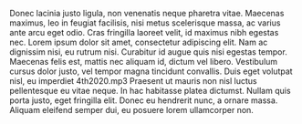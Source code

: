 Donec lacinia justo ligula, non venenatis neque pharetra vitae. Maecenas maximus, leo in feugiat facilisis, nisi metus scelerisque massa, ac varius ante arcu eget odio. Cras fringilla laoreet velit, id maximus nibh egestas nec. Lorem ipsum dolor sit amet, consectetur adipiscing elit. Nam ac dignissim nisi, eu rutrum nisi. Curabitur id augue quis nisi egestas tempor. Maecenas felis est, mattis nec aliquam id, dictum vel libero. Vestibulum cursus dolor justo, vel tempor magna tincidunt convallis. Duis eget volutpat nisl, eu imperdiet 4th2020.mp3 Praesent ut mauris non nisl luctus pellentesque eu vitae neque. In hac habitasse platea dictumst. Nullam quis porta justo, eget fringilla elit. Donec eu hendrerit nunc, a ornare massa. Aliquam eleifend semper dui, eu posuere lorem ullamcorper non.
